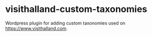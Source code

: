 # visithalland-custom-taxonomies
Wordpress plugin for adding custom taxonomies used on https://www.visithalland.com.
